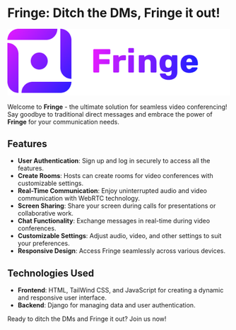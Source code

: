 # Fringe: Ditch the DMs, Fringe it out!

![Fringe Logo](vdzcall/fringe/static/images/logo.png)

Welcome to **Fringe** - the ultimate solution for seamless video conferencing! Say goodbye to traditional direct messages and embrace the power of **Fringe** for your communication needs.

## Features

- **User Authentication**: Sign up and log in securely to access all the features.
- **Create Rooms**: Hosts can create rooms for video conferences with customizable settings.
- **Real-Time Communication**: Enjoy uninterrupted audio and video communication with WebRTC technology.
- **Screen Sharing**: Share your screen during calls for presentations or collaborative work.
- **Chat Functionality**: Exchange messages in real-time during video conferences.
- **Customizable Settings**: Adjust audio, video, and other settings to suit your preferences.
- **Responsive Design**: Access Fringe seamlessly across various devices.

## Technologies Used

- **Frontend**: HTML, TailWind CSS, and JavaScript for creating a dynamic and responsive user interface.
- **Backend**: Django for managing data and user authentication.


Ready to ditch the DMs and Fringe it out? Join us now!
